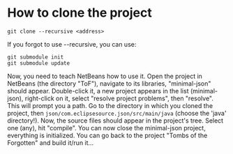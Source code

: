 # How to clone the project

    git clone --recursive <address>

If you forgot to use --recursive, you can use:

    git submodule init
    git submodule update

Now, you need to teach NetBeans how to use it. Open the project in NetBeans (the directory "ToF"),
navigate to its libraries, "minimal-json" should appear. Double-click it, a new project appears in
the list (minimal-json), right-click on it, select "resolve project problems", then "resolve".
This will prompt you a path. Go to the directory in which you cloned the project, then
`json/com.eclipsesource.json/src/main/java` (choose the 'java' directory!). Now, the source files
should appear in the project's tree. Select one (any), hit "compile". You can now close the
minimal-json project, everything is initialized. You can go back to the project "Tombs of the 
Forgotten" and build it/run it...
